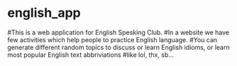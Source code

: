 # english_app

#This is a web application for English Spesking Club.
#In a website we have few activities which help people to practice English language. 
#You can generate different random topics to discuss or learn English idioms, or learn most popular English text abbriviations
#like lol, thx, sb...
